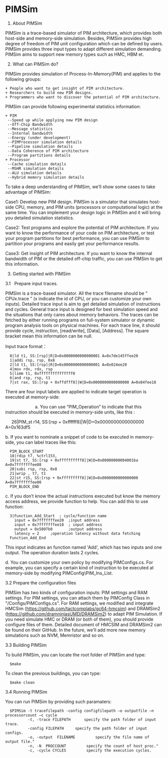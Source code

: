 # PIMSim

1.	About PIMSim

PIMSim is a trace-based simulator of PIM architecture, which provides both host-side and memory-side simulation. Besides, PIMSim provides high degree of freedom of PIM unit configuration which can be defined by users. PIMSim provides three input types to adapt different simulation demanding. PIMSim aims to support new memory types such as HMC, HBM et.

2.  What can PIMSim do?

PIMSim provides simulation of Process-In-Memory(PIM) and applies to the following groups:

    + People who want to get insight of PIM architecture.
    + Researchers to build new PIM designs.
    + Programmers who want to discover the potential of PIM architecture.

PIMSim can provide following experimental statistics information:

    + PIM
     --Speed up while applying new PIM design
     --Off-Chip Bandwidth
     --Message statistics
     --Internal bandwidth
     --Energy (under development)
     --PIMProcessor simulation details
     --Pipeline simulation details
     --Data Coherence of PIM architecture
     --Program partitions details
    + Processor
     --Cache simulation details
     --MSHR simulation details
     --ALU simulation details
     --Hybrid memory simulation details
            

To take a deep understanding of PIMSim, we’ll show some cases to take advantage of PIMSim:

Case1: Develop new PIM design. 
PIMSim is a simulator that simulates host-side CPU, memory, and PIM units (processors or computational logic) at the same time. You can implement your design logic in PIMSim and it will bring you detailed simulation statistics.

Case2: Test programs and explore the potential of PIM architecture.
If you want to know the performance of your code on PIM architecture, or test your program partitions for best performance, you can use PIMSim to partition your programs and easily get your performance results.

Case3: Get insight of PIM architecture.
If you want to know the internal bandwidth of PIM or the detailed off-chip traffic, you can use PIMSim to get this information.

3.  Getting started with PIMSim

3.1    Prepare input traces.

PIMSim is a trace-based simulator. All the trace filename should be “ CPUx.trace ” (x indicate the id of CPU, or you can customize your own inputs). Detailed trace input is aim to get detailed simulation of instructions and cycles. General trace input is designed for best simulation speed and the situations that only cares about memory behaviors. The traces can be fetched by either running programs on full-system simulator or dynamic program analysis tools on physical machines. For each trace line, it should provide cycle, instruction, [read/write], [Data], [Address]. The square bracket mean this information can be null.

Input trace format：

      0|ld t1, SS:[rsp]|R|D=0x0000000000000001 A=0x7de145ffee20
      1|addi rsp, rsp, 0x8
      2|ld t1, SS:[rsp]|R|D=0x0000000000000001 A=0x024ee20
      4|mov rdx, rdx, rsp
      5|limm t1, 0xfffffffffffffff0
      6|and rsp, rsp, t1
      7|st rax, SS:[rsp + 0xffdfff8]|W|D=0x0000000000000000 A=0x04fee18

There are four input labels are applied to indicate target operation is executed at memory-side:
                        
                        
a.    You can use “PIM_Operation” to indicate that this instruction should be executed in memory-side units, like this :

      26|PIM_st r14, SS:[rsp + 0xffffff8]|W|D=0x0000000000000000 A=0x163df5

b.    If you want to nominate a snippet of code to be executed in memory-side, you can label traces like this:

      PIM_BLOCK_START
      18|rdip t7, %ctrl153, 
      19|st t7, SS:[rsp + 0xffffffffff8]|W|D=0x00000000004001ba A=0x7fffffffee08
      20|subi rsp, rsp, 0x8
      21|wrip , t7, t1
      22|st r15, SS:[rsp + 0xfffffffff8]|W|D=0x0000000000000000 A=0x7fffffffee00
      PIM_BLOCK_END

c.    If you don’t know the actual instructions executed but know the memory access address, we provide function to help. You can add this to use function:

      3|Function_Add_Start  ; cycle/function name
        input = 0x7fffffffee20	;input address
        input = 0x7fffffffee18	; input address
        output = 0x5807b0		;output address
        latency = 2		;operation latency without data fetching 
      Function_Add_End                      
                       
This input indicates an function named 'Add', which has two inputs and one output. The operation duration lasts 2 cycles.

d.	You can customize your own policy by modifying PIMConfigs.cs. For example, you can specify a certain kind of instruction to be executed at memory-side by modifying PIMConfig\PIM_Ins_List.


3.2   Prepare the configuration files

PIMSim has two kinds of configuration inputs: PIM settings and RAM settings. For PIM settings, you can attach them by PIMConfig Class in "/Configs/PIMConfigs.cs". For RAM settings, we modified and integrate HMCSim (https://github.com/tactcomplabs/gc64-hmcsim) and DRAMSim2 (https://github.com/dramninjasUMD/DRAMSim2) to adapt PIM Simulation. If you need simulate HMC or DRAM (or both of them), you should provide configure files of them. Detailed document of HMCSIM and DRAMSim2 can be found on their GitHub. In the future, we'll add more new memory simulations such as NVM, Memristor and so on.


3.3   Building PIMSim

To build PIMSim, you can locate the root folder of PIMSim and type:

      $make

To clean the previous buildings, you can type:

      $make clean


3.4   Running PIMSim

You can run PIMSim by providing such paramaters:

      $PIMSim -t tracefilepath -config configfilepath –o outputfile –n processorcount –c cycle
              -t, -trace FILEPATH      specify the path folder of input trace.            
              -config FILEPATH     specify the path folder of input configs.            
              -o, -output  FILENAME         specify the file name of output file."
              -n, -N  PROCCOUNT         specify the count of host proc."
              -c, -cycle CYCLES         specify the execution cycles.

